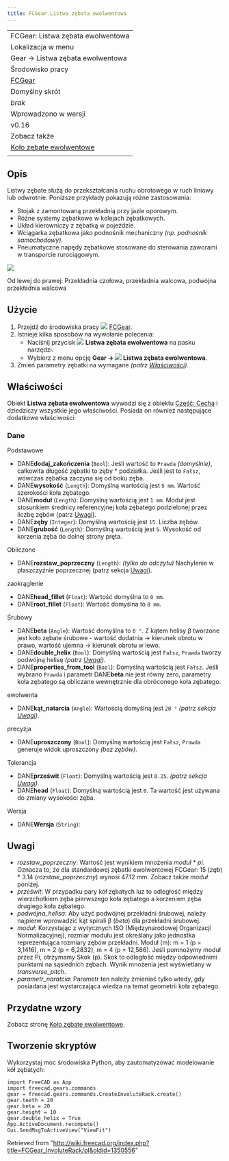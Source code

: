 ```yaml
---
title: FCGear Listwa zębata ewolwentowa
---
```


|                                                                             |
| --------------------------------------------------------------------------- |
| FCGear: Listwa zębata ewolwentowa                                           |
| Lokalizacja w menu                                                          |
| Gear → Listwa zębata ewolwentowa                                            |
| Środowisko pracy                                                            |
| [FCGear](/FCGear_Workbench/pl "FCGear Workbench/pl")                        |
| Domyślny skrót                                                              |
| _brak_                                                                      |
| Wprowadzono w wersji                                                        |
| v0.16                                                                       |
| Zobacz także                                                                |
| [Koło zębate ewolwentowe](/FCGear_InvoluteGear/pl "FCGear InvoluteGear/pl") |
|                                                                             |

## Opis

Listwy zębate służą do przekształcania ruchu obrotowego w ruch liniowy lub odwrotnie. Poniższe przykłady pokazują różne zastosowania:

- Stojak z zamontowaną przekładnią przy jazie oporowym.
- Różne systemy zębatkowe w kolejach zębatkowych.
- Układ kierowniczy z zębatką w pojeździe.
- Wciągarka zębatkowa jako podnośnik mechaniczny _(np. podnośnik samochodowy)_.
- Pneumatyczne napędy zębatkowe stosowane do sterowania zaworami w transporcie rurociągowym.

![](/images/Involute-Rack_example.png)

Od lewej do prawej: Przekładnia czołowa, przekładnia walcowa, podwójna przekładnia walcowa

## Użycie

1. Przejdź do środowiska pracy ![](/images/FCGear_workbench_icon.svg) [FCGear](/FCGear_Workbench/pl "FCGear Workbench/pl").
2. Istnieje kilka sposobów na wywołanie polecenia:
   - Naciśnij przycisk ![](/images/FCGear_InvoluteRack.svg) **Listwa zębata ewolwentowa** na pasku narzędzi.
   - Wybierz z menu opcję **Gear → ![](/images/FCGear_InvoluteRack.svg) Listwa zębata ewolwentowa**.
3. Zmień parametry zębatki na wymagane _(patrz [Właściwości](#Właściwości))_.

## Właściwości

Obiekt **Listwa zębata ewolwentowa** wywodzi się z obiektu [Część: Cecha](/Part_Feature/pl "Part Feature/pl") i dziedziczy wszystkie jego właściwości. Posiada on również następujące dodatkowe właściwości:

### Dane

Podstawowe

- DANE**dodaj_zakończenia** (`Bool`): Jeśli wartość to `Prawda` _(domyślnie)_, całkowita długość zębatki to zęby \* podziałka. Jeśli jest to `Fałsz`, wówczas zębatka zaczyna się od boku zęba.
- DANE**wysokość** (`Length`): Domyślną wartością jest `5 mm`. Wartość szerokości koła zębatego.
- DANE**moduł** (`Length`): Domyślną wartością jest `1 mm`. Moduł jest stosunkiem średnicy referencyjnej koła zębatego podzielonej przez liczbę zębów (patrz [Uwagi](#Uwagi)).
- DANE**zęby** (`Integer`): Domyślną wartością jest `15`. Liczba zębów.
- DANE**grubość** (`Length`): Domyślną wartością jest `5`. Wysokość od korzenia zęba do dolnej strony pręta.

Obliczone

- DANE**rozstaw_poprzeczny** (`Length`): _(tylko do odczytu)_ Nachylenie w płaszczyźnie poprzecznej (patrz sekcja [Uwagi](#Uwagi)).

zaokrąglenie

- DANE**head_fillet** (`Float`): Wartość domyślna to `0 mm`.
- DANE**root_fillet** (`Float`): Wartość domyślna to `0 mm`.

Śrubowy

- DANE**beta** (`Angle`): Wartość domyślna to `0 °`. Z kątem helisy β tworzone jest koło zębate śrubowe - wartość dodatnia → kierunek obrotu w prawo, wartość ujemna → kierunek obrotu w lewo.
- DANE**double_helix** (`Bool`): Domyślną wartością jest `Fałsz`, `Prawda` tworzy podwójną helisę _(patrz [Uwagi](#Uwagi))_.
- DANE**properties_from_tool** (`Bool`): Domyślną wartością jest `Fałsz`. Jeśli wybrano `Prawda` i parametr DANE**beta** nie jest równy zero, parametry koła zębatego są obliczane wewnętrznie dla obróconego koła zębatego.

ewolwenta

- DANE**kąt_natarcia** (`Angle`): Wartością domyślną jest `20 °` _(patrz sekcja [Uwagi](#Uwagi))_.

precyzja

- DANE**uproszczony** (`Bool`): Domyślną wartością jest `Fałsz`, `Prawda` generuje widok uproszczony _(bez zębów)_.

Tolerancja

- DANE**prześwit** (`Float`): Domyślną wartością jest `0.25`. _(patrz sekcja [Uwagi](#Uwagi))_.
- DANE**head** (`Float`): Domyślną wartością jest `0`. Ta wartość jest używana do zmiany wysokości zęba.

Wersja

- DANE**Wersja** (`String`):

## Uwagi

- _rozstaw_poprzeczny_: Wartość jest wynikiem mnożenia _moduł \* pi_. Oznacza to, że dla standardowej zębatki ewolwentowej FCGear: 15 (_ząb_) \* 3.14 (_rozstaw_poprzeczny_) wynosi 47.12 mm. Zobacz także _moduł_ poniżej.
- _prześwit_: W przypadku pary kół zębatych luz to odległość między wierzchołkiem zęba pierwszego koła zębatego a korzeniem zęba drugiego koła zębatego.
- _podwójna_helisa_: Aby użyć podwójnej przekładni śrubowej, należy najpierw wprowadzić kąt spirali β (_beta_) dla przekładni śrubowej.
- _moduł_: Korzystając z wytycznych ISO (Międzynarodowej Organizacji Normalizacyjnej), rozmiar modułu jest określany jako jednostka reprezentująca rozmiary zębów przekładni. Moduł (m): m = 1 (p = 3,1416), m = 2 (p = 6,2832), m = 4 (p = 12,566). Jeśli pomnożymy moduł przez Pi, otrzymamy Skok (p). Skok to odległość między odpowiednimi punktami na sąsiednich zębach. Wynik mnożenia jest wyświetlany w _transverse_pitch_.
- _parametr_naratcia_: Parametr ten należy zmieniać tylko wtedy, gdy posiadana jest wystarczająca wiedza na temat geometrii koła zębatego.

## Przydatne wzory

Zobacz stronę [Koło zębate ewolwentowe](/FCGear_InvoluteGear/pl#Przydatne_wzory "FCGear InvoluteGear/pl").

## Tworzenie skryptów

Wykorzystaj moc środowiska Python, aby zautomatyzować modelowanie kół zębatych:

```
import FreeCAD as App
import freecad.gears.commands
gear = freecad.gears.commands.CreateInvoluteRack.create()
gear.teeth = 20
gear.beta = 20
gear.height = 10
gear.double_helix = True
App.ActiveDocument.recompute()
Gui.SendMsgToActiveView("ViewFit")

```

Retrieved from "<http://wiki.freecad.org/index.php?title=FCGear_InvoluteRack/pl&oldid=1350556>"
